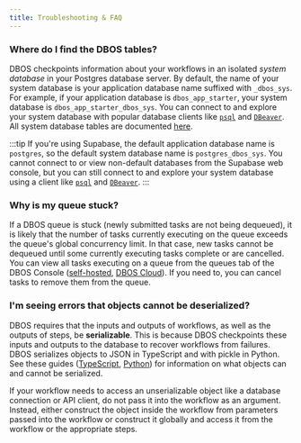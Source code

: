 ```yaml
---
title: Troubleshooting & FAQ
---
```


### Where do I find the DBOS tables?

DBOS checkpoints information about your workflows in an isolated _system database_ in your Postgres database server.
By default, the name of your system database is your application database name suffixed with `_dbos_sys`.
For example, if your application database is `dbos_app_starter`, your system database is `dbos_app_starter_dbos_sys`.
You can connect to and explore your system database with popular database clients like [`psql`](https://www.postgresql.org/docs/current/app-psql.html) and [`DBeaver`](https://dbeaver.io/).
All system database tables are documented [here](./explanations/system-tables.md).

:::tip
If you're using Supabase, the default application database name is `postgres`, so the default system database name is `postgres_dbos_sys`.
You cannot connect to or view non-default databases from the Supabase web console, but you can still connect to and explore your system database using a client like [`psql`](https://www.postgresql.org/docs/current/app-psql.html) and [`DBeaver`](https://dbeaver.io/).
:::

### Why is my queue stuck?

If a DBOS queue is stuck (newly submitted tasks are not being dequeued), it is likely that the number of tasks currently executing on the queue exceeds the queue's global concurrency limit.
In that case, new tasks cannot be dequeued until some currently executing tasks complete or are cancelled.
You can view all tasks executing on a queue from the queues tab of the DBOS Console ([self-hosted](./production/self-hosting/workflow-management.md), [DBOS Cloud](./production/dbos-cloud/workflow-management.md)).
If you need to, you can cancel tasks to remove them from the queue.

### I'm seeing errors that objects cannot be deserialized?

DBOS requires that the inputs and outputs of workflows, as well as the outputs of steps, be **serializable**.
This is because DBOS checkpoints these inputs and outputs to the database to recover workflows from failures.
DBOS serializes objects to JSON in TypeScript and with pickle in Python.
See these guides ([TypeScript](https://developer.mozilla.org/en-US/docs/Web/JavaScript/Reference/Global_Objects/JSON/stringify#description), [Python](https://docs.python.org/3/library/pickle.html#what-can-be-pickled-and-unpickled)) for information on what objects can and cannot be serialized.

If your workflow needs to access an unserializable object like a database connection or API client, do not pass it into the workflow as an argument.
Instead, either construct the object inside the workflow from parameters passed into the workflow or construct it globally and access it from the workflow or the appropriate steps.
